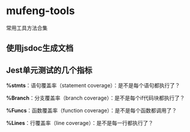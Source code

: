 # mufeng-tools
常用工具方法合集

## 使用jsdoc生成文档

## Jest单元测试的几个指标

**%stmts**：语句覆盖率（statement coverage）：是不是每个语句都执行了？

**%Branch**：分支覆盖率（branch coverage）：是不是每个if代码块都执行了？

**%Funcs**：函数覆盖率（function coverage）：是不是每个函数都调用了？

**%Lines**：行覆盖率（line coverage）：是不是每一行都执行了？
